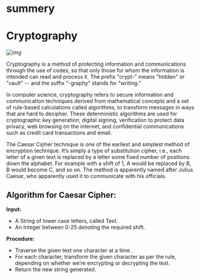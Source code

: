 # summery 
# Cryptography

![img](https://i.ytimg.com/vi/cqgtdkURzTE/maxresdefault.jpg)

Cryptography is a method of protecting information and communications through the use of codes, so that only those for whom the information is intended can read and process it. The prefix "crypt-" means "hidden" or "vault" -- and the suffix "-graphy" stands for "writing."

In computer science, cryptography refers to secure information and communication techniques derived from mathematical concepts and a set of rule-based calculations called algorithms, to transform messages in ways that are hard to decipher. These deterministic algorithms are used for cryptographic key generation, digital signing, verification to protect data privacy, web browsing on the internet, and confidential communications such as credit card transactions and email.


The Caesar Cipher technique is one of the earliest and simplest method of encryption technique. It’s simply a type of substitution cipher, i.e., each letter of a given text is replaced by a letter some fixed number of positions down the alphabet. For example with a shift of 1, A would be replaced by B, B would become C, and so on. The method is apparently named after Julius Caesar, who apparently used it to communicate with his officials.


## Algorithm for Caesar Cipher:

**Input:**

* A String of lower case letters, called Text.
* An Integer between 0-25 denoting the required shift.

**Procedure:**

* Traverse the given text one character at a time .
* For each character, transform the given character as per the rule, depending on whether we’re encrypting or decrypting the text.
* Return the new string generated.

